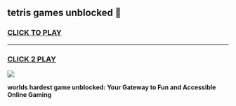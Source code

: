 
## tetris games unblocked 👋
<h3>
<a href="https://premium.freeplayer.one?title=tetris_games_unblocked&ref=13F">CLICK TO PLAY</a></h3>
<hr>

<h3>
<a href="https://premium.freeplayer.one?title=tetris_games_unblocked&ref=13F">CLICK 2 PLAY</a>
  
</h3>

<a href="https://premium.freeplayer.one?title=tetris_games_unblocked&ref=12F/"><img src="https://clearcache.store/games.png"></a>


**worlds hardest game unblocked: Your Gateway to Fun and Accessible Online Gaming**
